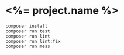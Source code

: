 # <%= project.name %>

```
composer install
composer run test
composer run lint
composer run lint:fix
composer run mess
```

